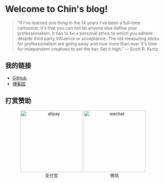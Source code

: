 # Welcome to Chin's blog!
> “If I've learned one thing in the 14 years I've been a full-time cartoonist, it's that you can not let anyone else define your professionalism. It has to be a personal ethos to which you adhere despite third party influence or acceptance. The old measuring sticks for professionalism are going away and now more than ever it's time for independent creatives to set the bar. Set it high.” -- Scott R. Kurtz

## 我的链接
- [GitHub](https://www.github.com/chinjinyu)
- [博客园](https://www.cnblogs.com/chinjinyu/)

## 打赏赞助
<div align='center'>
<div style='display: inline-block;'>
<img alt='alipay' src='https://cdn.jsdelivr.net/gh/chinjinyu/image-hosting-website@main/images/alipay.ico' width=200 height=200 />
<div>支付宝</div>
</div>
<div style='display: inline-block;'>
<img alt='wechat' src='https://cdn.jsdelivr.net/gh/chinjinyu/image-hosting-website@main/images/wechat.ico' width=200 height=200 />
<div>微信</div>
</div>
</div>
